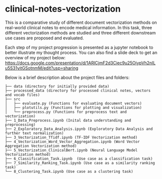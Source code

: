 # clinical-notes-vectorization

This is a comparative study of different document vectorization methods on real-world clinical notes to encode medical information. In this task, three different vectorization methods are studied and three different downstream use cases are proposed and evaluated.

Each step of my project progression is presented as a jupyter notebook to better illustrate my thought process. You can also find a slide deck to get an overview of my project below: 
https://docs.google.com/presentation/d/1ARlCjmF2d3Ciec9u25OiypVh2nILu5S31yitGSotnmM/edit?usp=sharing

Below is a brief description about the project files and folders:
```
├── data (directory for initially provided data)
├── processed_data (directory for processed clinical notes, vectors and vocab files)
├── src
│   ├── evaluate.py (Functions for evaluating document vectors)
│   ├── plotutils.py (Functions for plotting and visualization)
│   └── preprocess.py (Functions for preprocess text and vectorization)
├── 1_Data_Preprocess.ipynb (Inital data understanding and preprocessing)
├── 2_Exploratory_Data_Analysis.ipynb (Exploratory Data Analysis and further text normalization)
├── 3_Vectorization_Tfidf.ipynb (TF-IDF Vectorization method)
├── 4_Vectorization_Word_Vector_Aggregation.ipynb (Word Vector Aggregation Vectorization method)
├── 5_Vectorization_ClinicalBert.ipynb (Neural Language Model Vectorization method)
├── 6_Classification_Task.ipynb  (Use case as a classification task)
├── 7_Similarity_Ranking_Task.ipynb (Use case as a similarity ranking task)
└── 8_Clustering_Task.ipynb (Use case as a clustering task)
```
